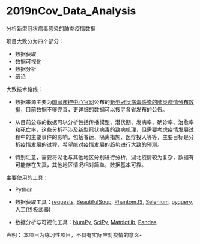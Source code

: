 # 2019nCov_Data_Analysis
分析新型冠状病毒感染的肺炎疫情数据

项目大致分为四个部分：

- 数据获取
- 数据可视化
- 数据分析
- 结论

大致技术路线：

- 数据来源主要为[国家疾控中心官网](http://www.chinacdc.cn/)公布的[新型冠状病毒感染的肺炎疫情分布数据](http://2019ncov.chinacdc.cn/2019-nCoV/)，目前数据不够完善，更详细的数据可以搜寻各省发布的公告。

- 从目前公布的数据可以分析包括传播模型、潜伏期、发病率、确诊率、治愈率和死亡率，这些分析不涉及新型冠状病毒的致病机理，但需要考虑疫情发展过程中的主要事件的影响，包括春运、隔离措施、医疗投入等等，主要目标是分析疫情发展的过程，希望能对疫情发展的趋势进行大致的预测。

- 特别注意，需要将湖北与其他地区分别进行分析，湖北疫情较为复杂，数据有可能存在失真，其他地区情况相对简单，数据基本可靠。

主要使用的工具：

- [Python](https://www.python.org/)
- 数据获取工具：[requests](https://github.com/psf/requests), [BeautifulSoup](https://www.crummy.com/software/BeautifulSoup/), [PhantomJS](https://phantomjs.org/), [Selenium](https://github.com/baijum/selenium-python), [pyquery](https://github.com/gawel/pyquery), 人工(终极武器)
  
- 数据分析与可视化工具：[NumPy](https://numpy.org/), [SciPy](https://www.scipy.org/), [Matplotlib](https://matplotlib.org/), [Pandas](https://pandas.pydata.org/)

声明：
本项目为练习性项目，不具有实际应对疫情的意义~
